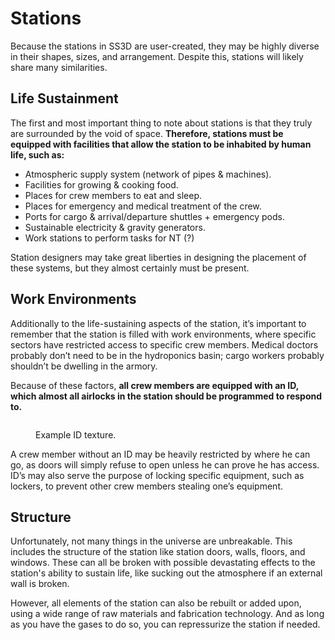 # Stations

Because the stations in SS3D are user-created, they may be highly diverse in their shapes, sizes, and arrangement. Despite this, stations will likely share many similarities.

## Life Sustainment <img src="https://lh3.googleusercontent.com/Gu82RVgvMEJshQ79i0fFAW66sFtgTQLpF0AfwWAyR1F3l7HRUfMEF4FfTpmX8vjrk_9rxG7ehL-0jjHLnOS2A6S8CC0wLM7EWRi5OGGk5-j8qg-7am-LlKL4CxpPE6MiTQBYwsnmByIs66rAcKTFVw" alt="" data-size="line">

The first and most important thing to note about stations is that they truly are surrounded by the void of space. **Therefore, stations must be equipped with facilities that allow the station to be inhabited by human life, such as:**

* Atmospheric supply system (network of pipes & machines).
* Facilities for growing & cooking food.
* Places for crew members to eat and sleep.
* Places for emergency and medical treatment of the crew.
* Ports for cargo & arrival/departure shuttles + emergency pods.
* Sustainable electricity & gravity generators.
* Work stations to perform tasks for NT (?)

Station designers may take great liberties in designing the placement of these systems, but they almost certainly must be present.

## Work Environments <img src="https://lh3.googleusercontent.com/Gu82RVgvMEJshQ79i0fFAW66sFtgTQLpF0AfwWAyR1F3l7HRUfMEF4FfTpmX8vjrk_9rxG7ehL-0jjHLnOS2A6S8CC0wLM7EWRi5OGGk5-j8qg-7am-LlKL4CxpPE6MiTQBYwsnmByIs66rAcKTFVw" alt="" data-size="line">

Additionally to the life-sustaining aspects of the station, it’s important to remember that the station is filled with work environments, where specific sectors have restricted access to specific crew members. Medical doctors probably don’t need to be in the hydroponics basin; cargo workers probably shouldn’t be dwelling in the armory.

Because of these factors, **all crew members are equipped with an ID, which almost all airlocks in the station should be programmed to respond to.**

<figure><img src="https://lh3.googleusercontent.com/oKdMu6rvKm4dMNOYV83iLXrY7spxFAtAyNphHzBmCF6dtOEYs_X5Y55k571gKGaN8tWrd3Pi2KO_dSh9R8P3ZfBDzvBBCe5y3-5iYAN71j2kraqNbO1hOjgYDnVdpKB5UkwSn1F7n3ZdYxGCBVi1HQ" alt=""><figcaption><p>Example ID texture.</p></figcaption></figure>

A crew member without an ID may be heavily restricted by where he can go, as doors will simply refuse to open unless he can prove he has access. ID’s may also serve the purpose of locking specific equipment, such as lockers, to prevent other crew members stealing one’s equipment.

## Structure <img src="https://lh3.googleusercontent.com/Gu82RVgvMEJshQ79i0fFAW66sFtgTQLpF0AfwWAyR1F3l7HRUfMEF4FfTpmX8vjrk_9rxG7ehL-0jjHLnOS2A6S8CC0wLM7EWRi5OGGk5-j8qg-7am-LlKL4CxpPE6MiTQBYwsnmByIs66rAcKTFVw" alt="" data-size="line">

Unfortunately, not many things in the universe are unbreakable. This includes the structure of the station like station doors, walls, floors, and windows. These can all be broken with possible devastating effects to the station's ability to sustain life, like sucking out the atmosphere if an external wall is broken.

However, all elements of the station can also be rebuilt or added upon, using a wide range of raw materials and fabrication technology. And as long as you have the gases to do so, you can repressurize the station if needed.
